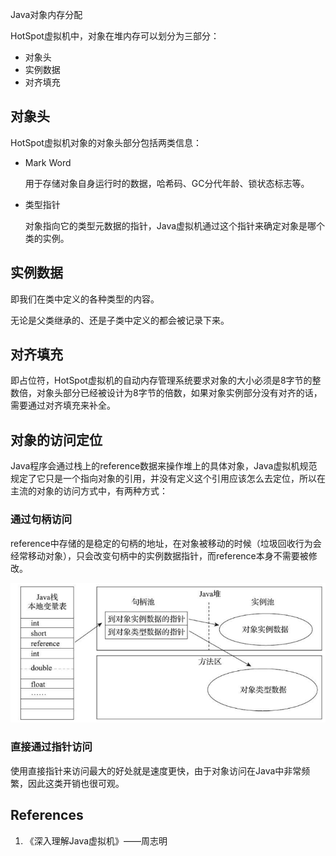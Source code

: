 Java对象内存分配

HotSpot虚拟机中，对象在堆内存可以划分为三部分：

- 对象头
- 实例数据
- 对齐填充

## 对象头

HotSpot虚拟机对象的对象头部分包括两类信息：

- Mark Word

  用于存储对象自身运行时的数据，哈希码、GC分代年龄、锁状态标志等。

- 类型指针

  对象指向它的类型元数据的指针，Java虚拟机通过这个指针来确定对象是哪个类的实例。

## 实例数据

即我们在类中定义的各种类型的内容。

无论是父类继承的、还是子类中定义的都会被记录下来。

## 对齐填充

即占位符，HotSpot虚拟机的自动内存管理系统要求对象的大小必须是8字节的整数倍，对象头部分已经被设计为8字节的倍数，如果对象实例部分没有对齐的话，需要通过对齐填充来补全。

## 对象的访问定位

Java程序会通过栈上的reference数据来操作堆上的具体对象，Java虚拟机规范规定了它只是一个指向对象的引用，并没有定义这个引用应该怎么去定位，所以在主流的对象的访问方式中，有两种方式：

### 通过句柄访问

reference中存储的是稳定的句柄的地址，在对象被移动的时候（垃圾回收行为会经常移动对象），只会改变句柄中的实例数据指针，而reference本身不需要被修改。

![handle_access_object](Java%E5%AF%B9%E8%B1%A1%E5%86%85%E5%AD%98%E5%88%86%E5%B8%83_assets/handle_access_object.png '句柄的方式访问对象')

### 直接通过指针访问

使用直接指针来访问最大的好处就是速度更快，由于对象访问在Java中非常频繁，因此这类开销也很可观。

## References

1. 《深入理解Java虚拟机》——周志明
